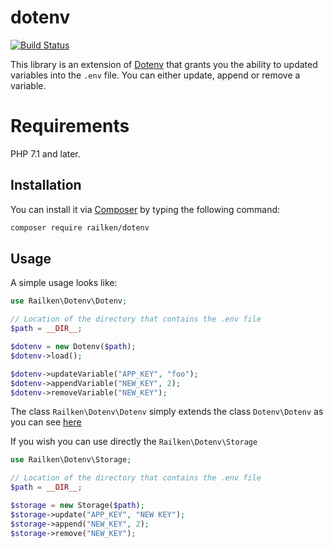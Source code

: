 # dotenv

[![Build Status](https://travis-ci.org/railken/dotenv.svg?branch=master)](https://travis-ci.org/railken/dotenv)

This library is an extension of [Dotenv](https://github.com/vlucas/phpdotenv) that grants you the ability to updated variables into the `.env` file.
You can either update, append or remove a variable.

# Requirements

PHP 7.1 and later.

## Installation

You can install it via [Composer](https://getcomposer.org/) by typing the following command:

```bash
composer require railken/dotenv
```

## Usage

A simple usage looks like: 

```php
use Railken\Dotenv\Dotenv;

// Location of the directory that contains the .env file
$path = __DIR__; 

$dotenv = new Dotenv($path);
$dotenv->load();

$dotenv->updateVariable("APP_KEY", "foo");
$dotenv->appendVariable("NEW_KEY", 2);
$dotenv->removeVariable("NEW_KEY");
```

The class `Railken\Dotenv\Dotenv` simply extends the class `Dotenv\Dotenv` as you can see [here](https://github.com/railken/dotenv/blob/master/src/Dotenv.php#L6)

If you wish you can use directly the `Railken\Dotenv\Storage`

```php
use Railken\Dotenv\Storage;

// Location of the directory that contains the .env file
$path = __DIR__; 

$storage = new Storage($path);
$storage->update("APP_KEY", "NEW KEY");
$storage->append("NEW_KEY", 2);
$storage->remove("NEW_KEY");
```
